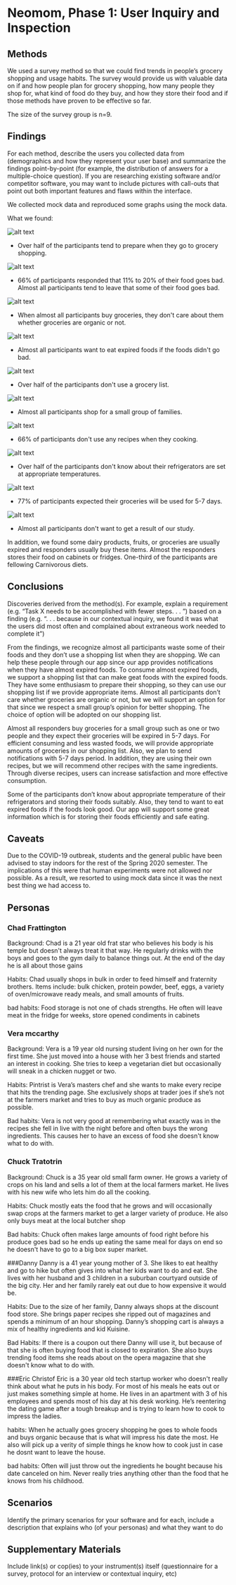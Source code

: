 # Neomom, Phase 1: User Inquiry and Inspection

## Methods

We used a survey method so that we could find trends in people’s grocery shopping and usage habits. The survey would provide us with valuable data on if and how people plan for grocery shopping, how many people they shop for, what kind of food do they buy, and how they store their food and if those methods have proven to be effective so far.

The size of the survey group is n=9.

## Findings

For each method, describe the users you collected data from (demographics and how they represent your user base) and summarize the findings point-by-point (for example, the distribution of answers for a multiple-choice question). If you are researching existing software and/or competitor software, you may want to include pictures with call-outs that point out both important features and flaws within the interface.

We collected mock data and reproduced some graphs using the mock data.

What we found:

![alt text](../assets/q1.png "Question1 img")
* Over half of the participants tend to prepare when they go to grocery shopping.


![alt text](../assets/q2.png "Question2 img")
* 66% of participants responded that 11% to 20% of their food goes bad. Almost all participants tend to leave that some of their food goes bad.


![alt text](../assets/q3.png "Question3 img")
* When almost all participants buy groceries, they don't care about them whether groceries are organic or not.


![alt text](../assets/q4.png "Question4 img")
* Almost all participants want to eat expired foods if the foods didn't go bad.


![alt text](../assets/q5.png "Question5 img")
* Over half of the participants don't use a grocery list.


![alt text](../assets/q6.png "Question6 img")
* Almost all participants shop for a small group of families.


![alt text](../assets/q7.png "Question7 img")
* 66% of participants don't use any recipes when they cooking.


![alt text](../assets/q8.png "Question8 img")
* Over half of the participants don't know about their refrigerators are set at appropriate temperatures.


![alt text](../assets/q9.png "Question9 img")
* 77% of participants expected their groceries will be used for 5-7 days. 


![alt text](../assets/q10.png "Question10 img")
* Almost all participants don't want to get a result of our study.


In addition, we found some dairy products, fruits, or groceries are usually expired and responders usually buy these items. Almost the responders stores their food on cabinets or fridges.  One-third of the participants are fellowing Carnivorous diets.


## Conclusions

Discoveries derived from the method(s). For example, explain a requirement (e.g. “Task X needs to be accomplished with fewer steps. . . ”) based on a finding (e.g. “. . . because in our contextual inquiry, we found it was what the users did most often and complained about extraneous work needed to complete it”)


From the findings, we recognize almost all participants waste some of their foods and they don’t use a shopping list when they are shopping. We can help these people through our app since our app provides notifications when they have almost expired foods. To consume almost expired foods, we support a shopping list that can make geat foods with the expired foods. They have some enthusiasm to prepare their shopping, so they can use our shopping list if we provide appropriate items. Almost all participants don’t care whether groceries are organic or not, but we will support an option for that since we respect a small group’s opinion for better shopping. The choice of option will be adopted on our shopping list. 

Almost all responders buy groceries for a small group such as one or two people and they expect their groceries will be expired in 5-7 days. For efficient consuming and less wasted foods, we will provide appropriate amounts of groceries in our shopping list. Also, we plan to send notifications with 5-7 days period. In addition, they are using their own recipes, but we will recommend other recipes with the same ingredients. Through diverse recipes, users can increase satisfaction and more effective consumption. 

Some of the participants don’t know about appropriate temperature of their refrigerators and storing their foods suitably. Also, they tend to want to eat expired foods if the foods look good. Our app will support some great information which is for storing their foods efficiently and safe eating.

## Caveats

Due to the COVID-19 outbreak, students and the general public have been advised to stay indoors for the rest of the Spring 2020 semester. The implications of this were that human experiments were not allowed nor possible. As a result, we resorted to using mock data since it was the next best thing we had access to. 

## Personas

### Chad Frattington
Background:
	Chad is a 21 year old frat star who believes his body is his temple but doesn't always treat it that way. He regularly drinks with the boys and goes to the gym daily to balance things out. At the end of the day he is all about those gains

Habits:
	Chad usually shops in bulk in order to feed himself and fraternity brothers. Items include: bulk chicken, protein powder, beef, eggs, a variety of oven/microwave ready meals, and small amounts of fruits. 

bad habits: 
	Food storage is not one of chads strengths. He often will leave meat in the fridge for weeks, store opened condiments in cabinets


### Vera mccarthy
Background: 
	Vera is a 19 year old nursing student living on her own for the first time. She just moved into a house with her 3 best friends and started an interest in cooking. She tries to keep a vegetarian diet but occasionally will sneak in a chicken nugget or two. 

Habits: 
	Pintrist is Vera’s masters chef and she wants to make every recipe that hits the trending page. She exclusively shops at trader joes if she’s not at the farmers market and tries to buy as much organic produce as possible. 

Bad habits:
	Vera is not very good at remembering what exactly was in the recipes she fell in live with the night before and often buys the wrong ingredients. This causes her to have an excess of food she doesn't know what to do with.


### Chuck Tratotrin
Background:
	Chuck is a 35 year old small farm owner. He grows a variety of crops on his land and sells a lot of them at the local farmers market. He lives with his new wife who lets him do all the cooking. 

Habits:
	Chuck mostly eats the food that he grows and will occasionally swap crops at the farmers market to get a larger variety of produce. He also only buys meat at the local butcher shop

Bad habits: 
	Chuck often makes large amounts of food right before his produce goes bad so he ends up eating the same meal for days on end so he doesn't have to go to a big box super market. 


###Danny 
	Danny is a 41 year young mother of 3. She likes to eat healthy and go to hike but often gives into what her kids want to do and eat. She lives with her husband and 3 children in a suburban courtyard outside of the big city. Her and her family rarely eat out due to how expensive it would be. 

Habits:
	Due to the size of her family, Danny always shops at the discount food store. She brings paper recipes she ripped out of magazines and spends a minimum of an hour shopping. Danny’s shopping cart is always a mix of healthy ingredients and kid Kuisine.

Bad Habits:
	If there is a coupon out there Danny will use it, but because of that she is often buying food that is closed to expiration. She also buys trending food items she reads about on the opera magazine that she doesn't know what to do with. 


###Eric Christof
	Eric is a 30 year old tech startup worker who doesn't really think about what he puts in his body. For most of his meals he eats out or just makes something simple at home. He lives in an apartment with 3 of his employees and spends most of his day at his desk working. He’s reentering the dating game after a tough breakup and is trying to learn how to cook to impress the ladies. 

habits: 
	When he actually goes grocery shopping he goes to whole foods and buys organic because that is what will impress his date the most. He also will pick up a verity of simple things he know how to cook just in case he dosnt want to leave the house.

bad habits:
	Often will just throw out the ingredients he bought because his date canceled on him. Never really tries anything other than the food that he knows from his childhood.

## Scenarios

Identify the primary scenarios for your software and for each, include a description that explains who (of your personas) and what they want to do

## Supplementary Materials

Include link(s) or cop(ies) to your instrument(s) itself (questionnaire for a survey, protocol for an interview or contextual inquiry, etc)
